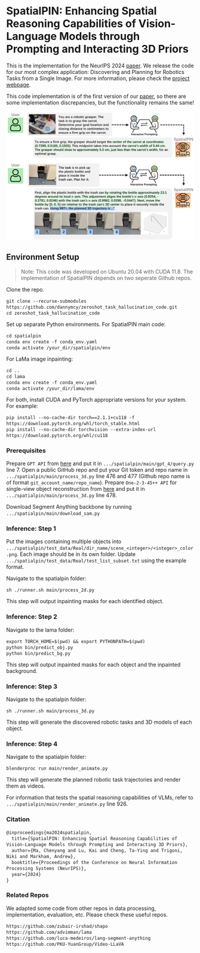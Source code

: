# SpatialPIN: Enhancing Spatial Reasoning Capabilities of Vision-Language Models through Prompting and Interacting 3D Priors
This is the implementation for the NeurIPS 2024 [paper](https://arxiv.org/abs/2403.13438). We release the code for our most complex application: Discovering and Planning for Robotics Tasks from a Single Image. For more information, please check the [project webpage](https://dannymcy.github.io/zeroshot_task_hallucination/).

This code implementation is of the first version of our [paper](https://arxiv.org/abs/2403.13438v3), so there are some implementation discrepancies, but the functionality remains the same!

![SpatialPIN Teaser](teaser.jpg)

## Environment Setup
> Note: This code was developed on Ubuntu 20.04 with CUDA 11.8. The implementation of SpatialPIN depends on two seperate Github repos.

Clone the repo.
```
git clone --recurse-submodules https://github.com/dannymcy/zeroshot_task_hallucination_code.git
cd zeroshot_task_hallucination_code
```
Set up separate Python environments.
For SpatialPIN main code: 
```
cd spatialpin
conda env create -f conda_env.yaml
conda activate /your_dir/spatialpin/env
```
For LaMa image inpainting:
```
cd ..
cd lama
conda env create -f conda_env.yaml
conda activate /your_dir/lama/env
```
For both, install CUDA and PyTorch appropriate versions for your system. For example:
```
pip install --no-cache-dir torch==2.1.1+cu118 -f https://download.pytorch.org/whl/torch_stable.html
pip install --no-cache-dir torchvision --extra-index-url https://download.pytorch.org/whl/cu118
```

### Prerequisites 
Prepare ```GPT API``` from [here](https://platform.openai.com/docs/api-reference/introduction) and put it in ```.../spatialpin/main/gpt_4/query.py``` line 7.
Open a public GitHub repo and put your Git token and repo name in ```.../spatialpin/main/process_3d.py``` line 476 and 477 (Github repo name is of format ```git_account_name/repo_name```).
Prepare ```One-2-3-45++ API``` for single-view object reconstruction from [here](https://www.sudo.ai/account) and put it in ```.../spatialpin/main/process_3d.py``` line 478.

Download Segment Anything backbone by running ```.../spatialpin/main/download_sam.py```


### Inference: Step 1  
Put the images containing multiple objects into  ```.../spatialpin/test_data/Real/dir_name/scene_<integer>/<integer>_color.png```. Each image should be in its own folder.
Update ```.../spatialpin/test_data/Real/test_list_subset.txt``` using the example format.

Navigate to the spatialpin folder:
```
sh ./runner.sh main/process_2d.py
```
This step will output inpainting masks for each identified object.


### Inference: Step 2
Navigate to the lama folder:
```
export TORCH_HOME=$(pwd) && export PYTHONPATH=$(pwd)
python bin/predict_obj.py
python bin/predict_bg.py
```
This step will output inpainted masks for each object and the inpainted background.


### Inference: Step 3
Navigate to the spatialpin folder:
```
sh ./runner.sh main/process_3d.py
```
This step will generate the discovered robotic tasks and 3D models of each object.


### Inference: Step 4
Navigate to the spatialpin folder:
```
blenderproc run main/render_animate.py
```
This step will generate the planned robotic task trajectories and render them as videos.

For information that tests the spatial reasoning capabilities of VLMs, refer to ```.../spatialpin/main/render_animate.py``` line 926.


### Citation
```
@inproceedings{ma2024spatialpin,
  title={SpatialPIN: Enhancing Spatial Reasoning Capabilities of Vision-Language Models through Prompting and Interacting 3D Priors},
  author={Ma, Chenyang and Lu, Kai and Cheng, Ta-Ying and Trigoni, Niki and Markham, Andrew},
  booktitle={Proceedings of the Conference on Neural Information Processing Systems (NeurIPS)},
  year={2024}
}
```

### Related Repos
We adapted some code from other repos in data processing, implementation, evaluation, etc. Please check these useful repos. 
```
https://github.com/zubair-irshad/shapo
https://github.com/advimman/lama
https://github.com/luca-medeiros/lang-segment-anything
https://github.com/PKU-YuanGroup/Video-LLaVA